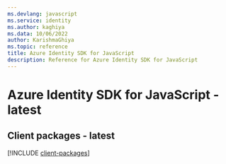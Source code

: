 ```yaml
---
ms.devlang: javascript
ms.service: identity
ms.author: kaghiya
ms.data: 10/06/2022
author: KarishmaGhiya
ms.topic: reference
title: Azure Identity SDK for JavaScript
description: Reference for Azure Identity SDK for JavaScript
---
```

# Azure Identity SDK for JavaScript - latest

## Client packages - latest
[!INCLUDE [client-packages](identity-client-index.md)]
